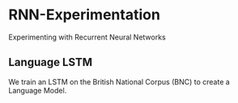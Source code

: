 # RNN-Experimentation

Experimenting with Recurrent Neural Networks

## Language LSTM

We train an LSTM on the British National Corpus (BNC) to create a Language Model. 


